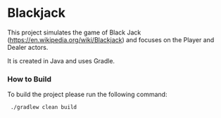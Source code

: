 # Blackjack

This project simulates the game of Black Jack (https://en.wikipedia.org/wiki/Blackjack) and focuses on the Player and Dealer actors.

It is created in Java and uses Gradle. 

### How to Build

To build the project please run the following command:
```shell
 ./gradlew clean build
```
